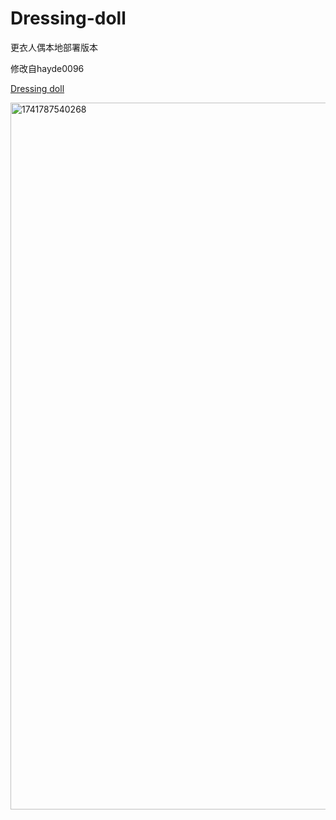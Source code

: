 # Dressing-doll

更衣人偶本地部署版本

修改自hayde0096

[Dressing doll](https://hayde0096.github.io/)

<img width="1131" alt="1741787540268" src="https://github.com/user-attachments/assets/02bbdd98-c4cb-449b-99bf-65e28235eaf6" />
